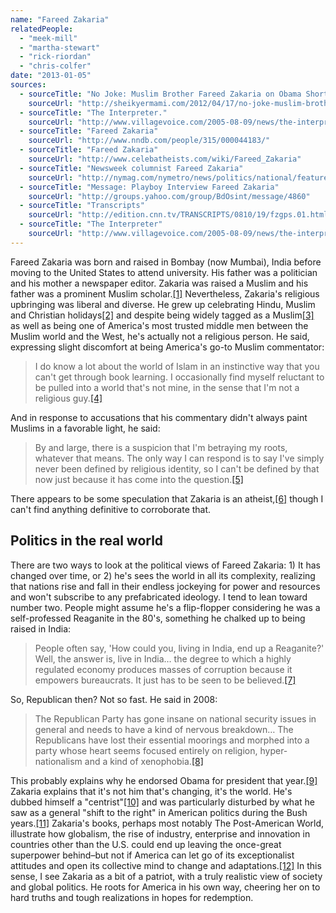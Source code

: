 ```yaml
---
name: "Fareed Zakaria"
relatedPeople:
  - "meek-mill"
  - "martha-stewart"
  - "rick-riordan"
  - "chris-colfer"
date: "2013-01-05"
sources:
  - sourceTitle: "No Joke: Muslim Brother Fareed Zakaria on Obama Short List For Secretary of State?"
    sourceUrl: "http://sheikyermami.com/2012/04/17/no-joke-muslim-brother-fareed-zakaria-on-obama-short-list-for-secretary-of-state/"
  - sourceTitle: "The Interpreter."
    sourceUrl: "http://www.villagevoice.com/2005-08-09/news/the-interpreter/"
  - sourceTitle: "Fareed Zakaria"
    sourceUrl: "http://www.nndb.com/people/315/000044183/"
  - sourceTitle: "Fareed Zakaria"
    sourceUrl: "http://www.celebatheists.com/wiki/Fareed_Zakaria"
  - sourceTitle: "Newsweek columnist Fareed Zakaria"
    sourceUrl: "http://nymag.com/nymetro/news/politics/national/features/n_8621/"
  - sourceTitle: "Message: Playboy Interview Fareed Zakaria"
    sourceUrl: "http://groups.yahoo.com/group/BdOsint/message/4860"
  - sourceTitle: "Transcripts"
    sourceUrl: "http://edition.cnn.tv/TRANSCRIPTS/0810/19/fzgps.01.html"
  - sourceTitle: "The Interpreter"
    sourceUrl: "http://www.villagevoice.com/2005-08-09/news/the-interpreter/2/"
---
```


Fareed Zakaria was born and raised in Bombay (now Mumbai), India before moving to the United States to attend university. His father was a politician and his mother a newspaper editor. Zakaria was raised a Muslim and his father was a prominent Muslim scholar.<a class="source-citation" href="#http://sheikyermami.com/2012/04/17/no-joke-muslim-brother-fareed-zakaria-on-obama-short-list-for-secretary-of-state/" title="No Joke: Muslim Brother Fareed Zakaria on Obama Short List For Secretary of State?">[1]</a> Nevertheless, Zakaria's religious upbringing was liberal and diverse. He grew up celebrating Hindu, Muslim and Christian holidays<a class="source-citation" href="#http://www.villagevoice.com/2005-08-09/news/the-interpreter/" title="The Interpreter.">[2]</a> and despite being widely tagged as a Muslim<a class="source-citation" href="#http://www.nndb.com/people/315/000044183/" title="Fareed Zakaria">[3]</a> as well as being one of America's most trusted middle men between the Muslim world and the West, he's actually not a religious person. He said, expressing slight discomfort at being America's go-to Muslim commentator:

>I do know a lot about the world of Islam in an instinctive way that you can't get through book learning. I occasionally find myself reluctant to be pulled into a world that's not mine, in the sense that I'm not a religious guy.<a class="source-citation" href="#http://www.villagevoice.com/2005-08-09/news/the-interpreter/" title="The Interpreter.">[4]</a>

And in response to accusations that his commentary didn't always paint Muslims in a favorable light, he said:

>By and large, there is a suspicion that I'm betraying my roots, whatever that means. The only way I can respond is to say I've simply never been defined by religious identity, so I can't be defined by that now just because it has come into the question.<a class="source-citation" href="#http://www.celebatheists.com/wiki/Fareed_Zakaria" title="Fareed Zakaria">[5]</a>

There appears to be some speculation that Zakaria is an atheist,<a class="source-citation" href="#http://www.celebatheists.com/wiki/Fareed_Zakaria" title="Fareed Zakaria">[6]</a> though I can't find anything definitive to corroborate that.


## Politics in the real world

There are two ways to look at the political views of Fareed Zakaria: 1) It has changed over time, or 2) he's sees the world in all its complexity, realizing that nations rise and fall in their endless jockeying for power and resources and won't subscribe to any prefabricated ideology. I tend to lean toward number two. People might assume he's a flip-flopper considering he was a self-professed Reaganite in the 80's, something he chalked up to being raised in India:

>People often say, 'How could you, living in India, end up a Reaganite?' Well, the answer is, live in India… the degree to which a highly regulated economy produces masses of corruption because it empowers bureaucrats. It just has to be seen to be believed.<a class="source-citation" href="#http://nymag.com/nymetro/news/politics/national/features/n_8621/" title="Newsweek columnist Fareed Zakaria">[7]</a>

So, Republican then? Not so fast. He said in 2008:

>The Republican Party has gone insane on national security issues in general and needs to have a kind of nervous breakdown… The Republicans have lost their essential moorings and morphed into a party whose heart seems focused entirely on religion, hyper-nationalism and a kind of xenophobia.<a class="source-citation" href="#http://groups.yahoo.com/group/BdOsint/message/4860" title="Message: Playboy Interview Fareed Zakaria">[8]</a>

This probably explains why he endorsed Obama for president that year.<a class="source-citation" href="#http://edition.cnn.tv/TRANSCRIPTS/0810/19/fzgps.01.html" title="Transcripts">[9]</a> Zakaria explains that it's not him that's changing, it's the world. He's dubbed himself a "centrist"<a class="source-citation" href="#http://www.villagevoice.com/2005-08-09/news/the-interpreter/2/" title="The Interpreter">[10]</a> and was particularly disturbed by what he saw as a general "shift to the right" in American politics during the Bush years.<a class="source-citation" href="#http://www.villagevoice.com/2005-08-09/news/the-interpreter/2/" title="The Interpreter">[11]</a> Zakaria's books, perhaps most notably The Post-American World, illustrate how globalism, the rise of industry, enterprise and innovation in countries other than the U.S. could end up leaving the once-great superpower behind–but not if America can let go of its exceptionalist attitudes and open its collective mind to change and adaptations.<a class="source-citation" href="#http://groups.yahoo.com/group/BdOsint/message/4860" title="Message: Playboy Interview Fareed Zakaria">[12]</a> In this sense, I see Zakaria as a bit of a patriot, with a truly realistic view of society and global politics. He roots for America in his own way, cheering her on to hard truths and tough realizations in hopes for redemption.